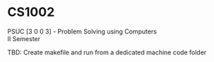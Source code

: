 # CS1002
PSUC [3 0 0 3] - Problem Solving using Computers  
II Semester

TBD: Create makefile and run from a dedicated machine code folder